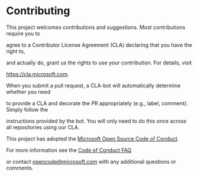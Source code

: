 # Contributing



This project welcomes contributions and suggestions. Most contributions require you to

agree to a Contributor License Agreement (CLA) declaring that you have the right to,

and actually do, grant us the rights to use your contribution. For details, visit

https://cla.microsoft.com.



When you submit a pull request, a CLA-bot will automatically determine whether you need

to provide a CLA and decorate the PR appropriately (e.g., label, comment). Simply follow the

instructions provided by the bot. You will only need to do this once across all repositories using our CLA.



This project has adopted the [Microsoft Open Source Code of Conduct](https://opensource.microsoft.com/codeofconduct/).

For more information see the [Code of Conduct FAQ](https://opensource.microsoft.com/codeofconduct/faq/)

or contact [opencode@microsoft.com](mailto:opencode@microsoft.com) with any additional questions or comments.
